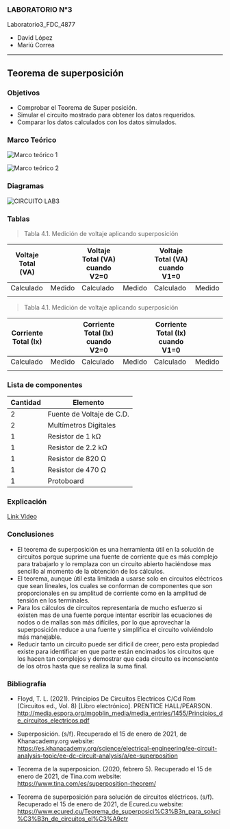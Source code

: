 
### LABORATORIO N°3

Laboratorio3_FDC_4877

- David López	
- Mariú Correa	
------------
   ## Teorema de superposición 
### Objetivos 
- Comprobar el Teorema de Super posición.
- Simular el circuito mostrado para obtener los datos requeridos.
- Comparar los datos calculados con los datos simulados.

### Marco Teórico

![Marco teórico 1](https://user-images.githubusercontent.com/76136485/104665629-df3c6c80-569f-11eb-9de9-982c022c2362.png)

![Marco teórico 2](https://user-images.githubusercontent.com/76136485/104665633-e2cff380-569f-11eb-97c5-5e420d883f2d.png)


### Diagramas
![CIRCUITO LAB3](https://user-images.githubusercontent.com/76136049/104699014-20ed0780-56e0-11eb-82f5-6eb353ddcd7f.PNG)


### Tablas

> Tabla 4.1. Medición de voltaje aplicando superposición 

| Voltaje Total (VA)  |    |   Voltaje Total (VA) cuando V2=0  |   |    Voltaje Total (VA) cuando V1=0  |   |
| ------------ | ------------ | ------------ | ------------ | ------------ | ------------ |	
| Calculado| Medido | Calculado| Medido | Calculado| Medido |	
|               |             |     |      |     |    |	


> Tabla 4.1. Medición de voltaje aplicando superposición 

|  Corriente Total (Ix)  |    |   Corriente Total (Ix) cuando V2=0  |   |    Corriente Total (Ix) cuando V1=0  |   |
| ------------ | ------------ | ------------ | ------------ | ------------ | ------------ |	
| Calculado| Medido | Calculado| Medido | Calculado| Medido |	
|               |             |     |      |     |    |	


### Lista de componentes


| Cantidad | Elemento | 
| ------------ | ------------ | 
|       2        | Fuente de Voltaje de C.D.  |    
|       2         |  Multímetros Digitales |
 |       1         |  Resistor de 1 kΩ |
|       1        |  Resistor de 2.2 kΩ |
|       1         |  Resistor de 820 Ω |
|       1         |  Resistor de 470 Ω |
|       1         |  Protoboard |


### Explicación

[Link Video](https://youtu.be/lkgXKLvqtso)



### Conclusiones

- El teorema de superposición es una herramienta útil en la solución de circuitos porque suprime una fuente de corriente que es más complejo para trabajarlo y lo remplaza con un circuito abierto haciéndose mas sencillo al momento de la obtención de los cálculos.
- El teorema, aunque útil esta limitada a usarse solo en circuitos eléctricos que sean lineales, los cuales se conforman de componentes que son proporcionales en su amplitud de corriente como en la amplitud de tensión en los terminales.
- Para los cálculos de circuitos representaría de mucho esfuerzo si existen mas de una fuente porque intentar escribir las ecuaciones de nodos o de mallas son más difíciles, por lo que aprovechar la superposición reduce a una fuente y simplifica el circuito volviéndolo más manejable. 
- Reducir tanto un circuito puede ser difícil de creer, pero esta propiedad existe para identificar en que parte están encimados los circuitos que los hacen tan complejos y demostrar que cada circuito es inconsciente de los otros hasta que se realiza la suma final.


### Bibliografía
- Floyd, T. L. (2021). Principios De Circuitos Electricos C/Cd Rom (Circuitos ed., Vol. 8) [Libro electrónico]. PRENTICE HALL/PEARSON. http://media.espora.org/mgoblin_media/media_entries/1455/Principios_de_circuitos_electricos.pdf

- Superposición. (s/f). Recuperado el 15 de enero de 2021, de Khanacademy.org website: https://es.khanacademy.org/science/electrical-engineering/ee-circuit-analysis-topic/ee-dc-circuit-analysis/a/ee-superposition

- Teorema de la superposicion. (2020, febrero 5). Recuperado el 15 de enero de 2021, de Tina.com website: https://www.tina.com/es/superposition-theorem/

- Teorema de superposición para solución de circuitos eléctricos. (s/f). Recuperado el 15 de enero de 2021, de Ecured.cu website: https://www.ecured.cu/Teorema_de_superposici%C3%B3n_para_soluci%C3%B3n_de_circuitos_el%C3%A9ctr


